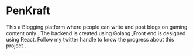 # PenKraft
This a  Blogging platform where people can write and post blogs on gaming content only . The backend is created using Golang ,Front end is designed using React.
Follow my twitter handle [](https://x.com/I_Dsouza7697) to know the progress about this project .
